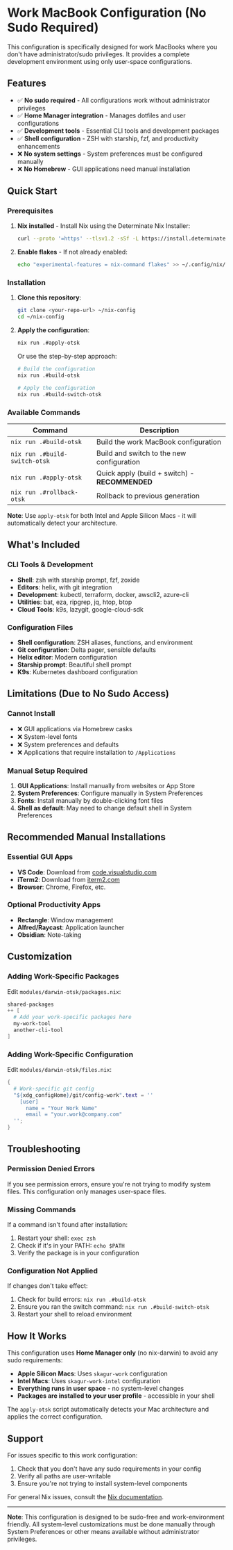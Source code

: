 # Work MacBook Configuration (No Sudo Required)

This configuration is specifically designed for work MacBooks where you don't have administrator/sudo privileges. It provides a complete development environment using only user-space configurations.

## Features

- ✅ **No sudo required** - All configurations work without administrator privileges
- ✅ **Home Manager integration** - Manages dotfiles and user configurations
- ✅ **Development tools** - Essential CLI tools and development packages
- ✅ **Shell configuration** - ZSH with starship, fzf, and productivity enhancements
- ❌ **No system settings** - System preferences must be configured manually
- ❌ **No Homebrew** - GUI applications need manual installation

## Quick Start

### Prerequisites

1. **Nix installed** - Install Nix using the Determinate Nix Installer:
   ```bash
   curl --proto '=https' --tlsv1.2 -sSf -L https://install.determinate.systems/nix | sh -s -- install
   ```

2. **Enable flakes** - If not already enabled:
   ```bash
   echo "experimental-features = nix-command flakes" >> ~/.config/nix/nix.conf
   ```

### Installation

1. **Clone this repository**:
   ```bash
   git clone <your-repo-url> ~/nix-config
   cd ~/nix-config
   ```

2. **Apply the configuration**:
   ```bash
   nix run .#apply-otsk
   ```

   Or use the step-by-step approach:
   ```bash
   # Build the configuration
   nix run .#build-otsk
   
   # Apply the configuration
   nix run .#build-switch-otsk
   ```

### Available Commands

| Command | Description |
|---------|-------------|
| `nix run .#build-otsk` | Build the work MacBook configuration |
| `nix run .#build-switch-otsk` | Build and switch to the new configuration |
| `nix run .#apply-otsk` | Quick apply (build + switch) - **RECOMMENDED** |
| `nix run .#rollback-otsk` | Rollback to previous generation |

**Note**: Use `apply-otsk` for both Intel and Apple Silicon Macs - it will automatically detect your architecture.

## What's Included

### CLI Tools & Development
- **Shell**: zsh with starship prompt, fzf, zoxide
- **Editors**: helix, with git integration
- **Development**: kubectl, terraform, docker, awscli2, azure-cli
- **Utilities**: bat, eza, ripgrep, jq, htop, btop
- **Cloud Tools**: k9s, lazygit, google-cloud-sdk

### Configuration Files
- **Shell configuration**: ZSH aliases, functions, and environment
- **Git configuration**: Delta pager, sensible defaults
- **Helix editor**: Modern configuration
- **Starship prompt**: Beautiful shell prompt
- **K9s**: Kubernetes dashboard configuration

## Limitations (Due to No Sudo Access)

### Cannot Install
- ❌ GUI applications via Homebrew casks
- ❌ System-level fonts
- ❌ System preferences and defaults
- ❌ Applications that require installation to `/Applications`

### Manual Setup Required
1. **GUI Applications**: Install manually from websites or App Store
2. **System Preferences**: Configure manually in System Preferences
3. **Fonts**: Install manually by double-clicking font files
4. **Shell as default**: May need to change default shell in System Preferences

## Recommended Manual Installations

### Essential GUI Apps
- **VS Code**: Download from [code.visualstudio.com](https://code.visualstudio.com)
- **iTerm2**: Download from [iterm2.com](https://iterm2.com)
- **Browser**: Chrome, Firefox, etc.

### Optional Productivity Apps
- **Rectangle**: Window management
- **Alfred/Raycast**: Application launcher
- **Obsidian**: Note-taking

## Customization

### Adding Work-Specific Packages
Edit `modules/darwin-otsk/packages.nix`:
```nix
shared-packages
++ [
  # Add your work-specific packages here
  my-work-tool
  another-cli-tool
]
```

### Adding Work-Specific Configuration
Edit `modules/darwin-otsk/files.nix`:
```nix
{
  # Work-specific git config
  "${xdg_configHome}/git/config-work".text = ''
    [user]
      name = "Your Work Name"
      email = "your.work@company.com"
  '';
}
```

## Troubleshooting

### Permission Denied Errors
If you see permission errors, ensure you're not trying to modify system files. This configuration only manages user-space files.

### Missing Commands
If a command isn't found after installation:
1. Restart your shell: `exec zsh`
2. Check if it's in your PATH: `echo $PATH`
3. Verify the package is in your configuration

### Configuration Not Applied
If changes don't take effect:
1. Check for build errors: `nix run .#build-otsk`
2. Ensure you ran the switch command: `nix run .#build-switch-otsk`
3. Restart your shell to reload environment

## How It Works

This configuration uses **Home Manager only** (no nix-darwin) to avoid any sudo requirements:

- **Apple Silicon Macs**: Uses `skagur-work` configuration
- **Intel Macs**: Uses `skagur-work-intel` configuration  
- **Everything runs in user space** - no system-level changes
- **Packages are installed to your user profile** - accessible in your shell

The `apply-otsk` script automatically detects your Mac architecture and applies the correct configuration.

## Support

For issues specific to this work configuration:
1. Check that you don't have any sudo requirements in your config
2. Verify all paths are user-writable
3. Ensure you're not trying to install system-level components

For general Nix issues, consult the [Nix documentation](https://nixos.org/manual/nix/stable/).

---

**Note**: This configuration is designed to be sudo-free and work-environment friendly. All system-level customizations must be done manually through System Preferences or other means available without administrator privileges.

